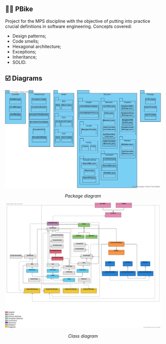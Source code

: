 ## :biking_man: PBike

Project for the MPS discipline with the objective of putting into practice crucial definitions in software engineering.
Concepts covered:

- Design patterns;
- Code smells;
- Hexagonal architecture;
- Exceptions;
- Inheritance;
- SOLID.

## :ballot_box_with_check: Diagrams

<div align="center">
<img src="https://github.com/andersonleitee/PBike/blob/main/src/images/PBike.vpd-1.jpg" width="800px" />
<p> <i> Package diagram </i> </p>
</div>

<div align="center">
<img src="https://github.com/andersonleitee/PBike/blob/main/src/images/class_diagram.png" width="800px" />
<p align="center"> <i> Class diagram </i> </p>
</div>

